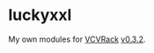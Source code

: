 # luckyxxl

My own modules for [VCVRack](https://github.com/VCVRack/Rack) [v0.3.2](https://github.com/VCVRack/Rack/releases/tag/v0.3.2).
